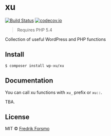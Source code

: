 # xu

[![Build Status](https://travis-ci.org/wp-xu/xu.svg?branch=master)](https://travis-ci.org/wp-xu/xu) [![codecov.io](http://codecov.io/github/wp-xu/xu/coverage.svg?branch=master)](http://codecov.io/github/wp-xu/xu?branch=master)

> Requires PHP 5.4

Collection of useful WordPress and PHP functions

## Install

```
$ composer install wp-xu/xu
```
## Documentation

You can call xu functions with `xu_` prefix or `xu::`.

TBA.

## License

MIT © [Fredrik Forsmo](https://github.com/frozzare)

